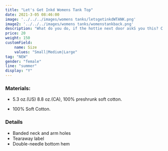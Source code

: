 ```yaml
---
title: "Let's Get Inkd Womens Tank Top"
date: 2021-3-05 08:46:00
image: '../../../images/womens tanks/letsgetinkdWTANK.png'
image2: '../../../images/womens tanks/womenstankback.png'
description: "What do you do, if the hottie next door askS you this? C'mon now... Don't lie!"
price: 20
weight: 150
customField:
    name: Size
    values: "Small|Medium|Large"
tag: "NEW"
gender: "female"
line: "summer"
display: "Y"
---
```


### Materials:  

- 5.3 oz.(US) 8.8 oz.(CA), 100% preshrunk soft cotton.

- 100% Soft Cotton.

### Details 

- Banded neck and arm holes
- Tearaway label
- Double-needle bottom hem